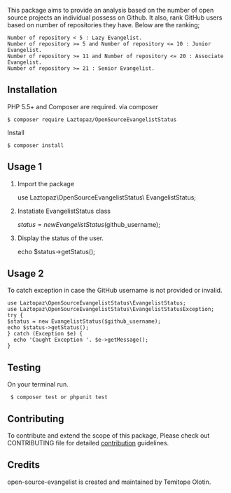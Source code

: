 This package aims to provide an analysis based on the number of open source projects an individual possess on Github. It also, rank GitHub users based on number of repositories they have. Below are the ranking;

    Number of repository < 5 : Lazy Evangelist.
    Number of repository >= 5 and Number of repository <= 10 : Junior Evangelist.
    Number of repository >= 11 and Number of repository <= 20 : Associate Evangelist.
    Number of repository >= 21 : Senior Evangelist.

**Installation**
-
PHP 5.5+ and Composer are required.
via composer

    $ composer require Laztopaz/OpenSourceEvangelistStatus

Install

    $ composer install 

**Usage 1**
-
1. Import the package

    use Laztopaz\OpenSourceEvangelistStatus\ EvangelistStatus;
2. Instatiate EvangelistStatus class

    $status = new EvangelistStatus($github_username);
3. Display the status of the user.
   

    echo $status->getStatus();

**Usage 2**
-
To catch exception in case the GitHub username is not provided or invalid.

 

    use Laztopaz\OpenSourceEvangelistStatus\EvangelistStatus;
    use Laztopaz\OpenSourceEvangelistStatus\EvangelistStatusException;
    try {
    $status = new EvangelistStatus($github_username);
    echo $status->getStatus();
    } catch (Exception $e) {
      echo 'Caught Exception '. $e->getMessage();
    }
   

**Testing**
-

On your terminal run.
   

     $ composer test or phpunit test
**Contributing**
-
To contribute and extend the scope of this package, Please check out CONTRIBUTING file for detailed [contribution](https://github.com/andela-tolotin/open-source-evangelist/contribution.md) guidelines.

**Credits**
-
open-source-evangelist is created and maintained by Temitope Olotin.